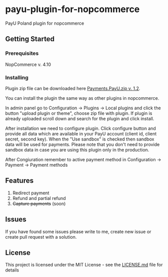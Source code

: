 # payu-plugin-for-nopcommerce

PayU Poland plugin for nopcommerce

## Getting Started

### Prerequisites

NopCommerce v. 4.10

### Installing

Plugin zip file can be downloaded here
[Payments.PayU.zip v. 1.2](http://www.sharpapp.net/download/1.2/Payments.PayU.zip).

You can install the plugin the same way as other plugins in nopcommerce.

In admin panel go to Configuration -> Plugins -> Local plugins and click the button "upload plugin or theme", choose zip file with plugin. If plugin is already uploaded scroll down and search for the plugin and click install.

After installation we need to configure plugin. Click configure button and provide all data which are available in your PayU account (client id, client secret, second key). When the "Use sandbox" is checked then sandbox data will be used for payments. Please note that you don't need to provide sandbox data in case you are using this plugin only in the production.

After Congiuration remember to active payment method in Configuration -> Payment -> Payment methods

## Features

1. Redirect payment 
2. Refund and partial refund
3. ~~Capture payments~~ (soon) 

## Issues

If you have found some issues please write to me, create new issue or create pull request with a solution. 

## License

This project is licensed under the MIT License - see the [LICENSE.md](LICENSE.md) file for details
